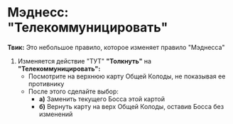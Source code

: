 # Мэднесс: "Телекоммуницировать"

**Твик:** Это небольшое правило, которое изменяет правило "Мэднесса"

1. Изменяется действие "ТУТ" **"Толкнуть"** на **"Телекоммуницировать":**
    *   Посмотрите на верхнюю карту Общей Колоды, не показывая ее противнику
    *   После этого сделайте выбор:
        *   **а)** Заменить текущего Босса этой картой
        *   **б)** Вернуть карту на верх Общей Колоды, оставив Босса без изменений
